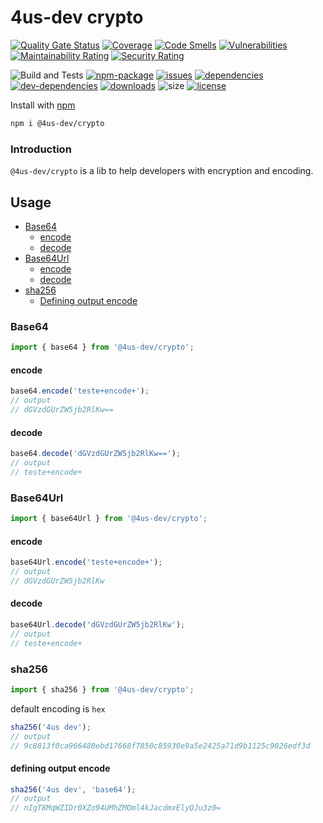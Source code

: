 # 4us-dev crypto

[![Quality Gate Status](https://sonarcloud.io/api/project_badges/measure?project=4us-dev_crypto&metric=alert_status)](https://sonarcloud.io/dashboard?id=4us-dev_crypto)
[![Coverage](https://sonarcloud.io/api/project_badges/measure?project=4us-dev_crypto&metric=coverage)](https://sonarcloud.io/dashboard?id=4us-dev_crypto)
[![Code Smells](https://sonarcloud.io/api/project_badges/measure?project=4us-dev_crypto&metric=code_smells)](https://sonarcloud.io/dashboard?id=4us-dev_crypto)
[![Vulnerabilities](https://sonarcloud.io/api/project_badges/measure?project=4us-dev_crypto&metric=vulnerabilities)](https://sonarcloud.io/dashboard?id=4us-dev_crypto)
[![Maintainability Rating](https://sonarcloud.io/api/project_badges/measure?project=4us-dev_crypto&metric=sqale_rating)](https://sonarcloud.io/dashboard?id=4us-dev_crypto)
[![Security Rating](https://sonarcloud.io/api/project_badges/measure?project=4us-dev_crypto&metric=security_rating)](https://sonarcloud.io/dashboard?id=4us-dev_crypto)

![Build and Tests](https://github.com/4us-dev/crypto/workflows/Build%20and%20Tests/badge.svg)
[![npm-package](https://badge.fury.io/js/%404us-dev%2Fcrypto.svg)](https://www.npmjs.com/package/@4us-dev/crypto)
[![issues](https://img.shields.io/github/issues/4us-dev/crypto)](/issues)
[![dependencies](https://img.shields.io/david/4us-dev/crypto)](https://david-dm.org/4us-dev/crypto)
[![dev-dependencies](https://img.shields.io/david/dev/4us-dev/crypto)](https://david-dm.org/4us-dev/crypto?type=dev)
[![downloads](https://img.shields.io/npm/dw/@4us-dev/crypto)](https://www.npmjs.com/package/@4us-dev/crypto)
![size](https://img.shields.io/bundlephobia/min/@4us-dev/crypto)
[![license](https://img.shields.io/npm/l/@angular/cli.svg)](/LICENSE)

Install with [npm](https://www.npmjs.com/)

```sh
npm i @4us-dev/crypto
```

### Introduction

`@4us-dev/crypto` is a lib to help developers with encryption and encoding.

## Usage

- [Base64](#base64)
  - [encode](#encode)
  - [decode](#decode)
- [Base64Url](#base64url)
  - [encode](#encode)
  - [decode](#decode)
- [sha256](#sha256)
  - [Defining output encode](#defining-output-encode)

### Base64

```js
import { base64 } from '@4us-dev/crypto';
```

#### encode

```js
base64.encode('teste+encode+');
// output
// dGVzdGUrZW5jb2RlKw==
```

#### decode

```js
base64.decode('dGVzdGUrZW5jb2RlKw==');
// output
// teste+encode+
```

### Base64Url

```js
import { base64Url } from '@4us-dev/crypto';
```

#### encode

```js
base64Url.encode('teste+encode+');
// output
// dGVzdGUrZW5jb2RlKw
```

#### decode

```js
base64Url.decode('dGVzdGUrZW5jb2RlKw');
// output
// teste+encode+
```

### sha256

```js
import { sha256 } from '@4us-dev/crypto';
```

default encoding is `hex`

```js
sha256('4us dev');
// output
// 9c8813f0ca966480ebd17668f7850c85930e9a5e2425a71d9b1125c9026edf3d
```

#### defining output encode

```js
sha256('4us dev', 'base64');
// output
// nIgT8MqWZIDr0XZo94UMhZMOml4kJacdmxElyQJu3z0=
```
